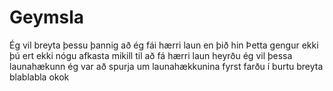 # Geymsla
Ég vil breyta þessu þannig að ég fái hærri laun en þið hin
Þetta gengur ekki þú ert ekki nógu afkasta mikill til að fá hærri laun
heyrðu ég vil þessa launahækunn
ég var að spurja um launahækkunina fyrst farðu í burtu
breyta
blablabla
okok
